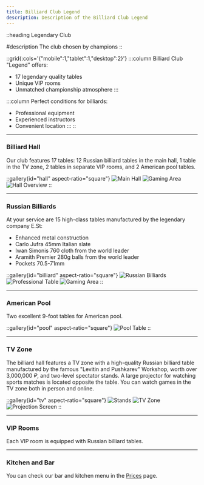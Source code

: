 ```yaml
---
title: Billiard Club Legend
description: Description of the Billiard Club Legend
---
```


::heading
Legendary Club

#description
The club chosen by champions
::

::grid{:cols='{"mobile":1,"tablet":1,"desktop":2}'}
:::column
Billiard Club "Legend" offers:

- 17 legendary quality tables
- Unique VIP rooms
- Unmatched championship atmosphere
:::

:::column
Perfect conditions for billiards:

- Professional equipment
- Experienced instructors
- Convenient location
:::
::

<hr/>

### Billiard Hall

Our club features 17 tables: 12 Russian billiard tables in the main hall, 1 table in the TV zone, 2 tables in separate VIP rooms, and 2 American pool tables.

::gallery{id="hall" aspect-ratio="square"}
![Main Hall](/images/hall_1.jpg)
![Gaming Area](/images/hall_2.jpg)
![Hall Overview](/images/hall_3.jpg)
::

<hr/>

### Russian Billiards

At your service are 15 high-class tables manufactured by the legendary company E.St:

- Enhanced metal construction
- Carlo Jufra 45mm Italian slate
- Iwan Simonis 760 cloth from the world leader
- Aramith Premier 280g balls from the world leader
- Pockets 70.5-71mm

::gallery{id="billiard" aspect-ratio="square"}
![Russian Billiards](/images/billiard_1.jpg)
![Professional Table](/images/billiard_2.jpg)
![Gaming Area](/images/billiard_3.jpg)
::

<hr/>

### American Pool

Two excellent 9-foot tables for American pool.

::gallery{id="pool" aspect-ratio="square"}
![Pool Table](/images/pool.jpg)
::

<hr/>

### TV Zone

The billiard hall features a TV zone with a high-quality Russian billiard table manufactured by the famous "Levitin and Pushkarev" Workshop, worth over 3,000,000 ₽, and two-level spectator stands. A large projector for watching sports matches is located opposite the table. You can watch games in the TV zone both in person and online.

::gallery{id="tv" aspect-ratio="square"}
![Stands](/images/tv_1.jpg)
![TV Zone](/images/tv_2.jpg)
![Projection Screen](/images/tv_3.jpg)
::

<hr/>

### VIP Rooms

Each VIP room is equipped with Russian billiard tables.

<hr/>

### Kitchen and Bar

You can check our bar and kitchen menu in the [Prices](price.html) page.
